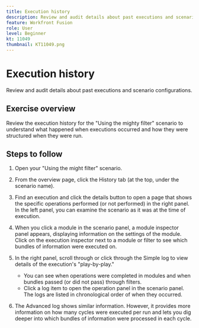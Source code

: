 ```yaml
---
title: Execution history
description: Review and audit details about past executions and scenario configurations.
feature: Workfront Fusion
role: User
level: Beginner
kt: 11049
thumbnail: KT11049.png
---
```


# Execution history

Review and audit details about past executions and scenario configurations.

## Exercise overview

Review the execution history for the "Using the mighty filter" scenario to understand what happened when executions occurred and how they were structured when they were run.

## Steps to follow

1. Open your "Using the might filter" scenario.

1. From the overview page, click the History tab (at the top, under the scenario name).

1. Find an execution and click the details button to open a page that shows the specific operations performed (or not performed) in the right panel. In the left panel, you can examine the scenario as it was at the time of execution.

1. When you click a module in the scenario panel, a module inspector panel appears, displaying information on the settings of the module. Click on the execution inspector next to a module or filter to see which bundles of information were executed on.

1. In the right panel, scroll through or click through the Simple log to view details of the execution's "play-by-play."

   + You can see when operations were completed in modules and when bundles passed (or did not pass) through filters.
   + Click a log item to open the operation panel in the scenario panel. The logs are listed in chronological order of when they occurred.

1. The Advanced log shows similar information. However, it provides more information on how many cycles were executed per run and lets you dig deeper into which bundles of information were processed in each cycle.

